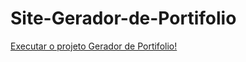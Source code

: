 # Site-Gerador-de-Portifolio
 <a href="https://carloseduardo-silva.github.io/Site-Gerador-de-Portifolio/">Executar o projeto Gerador de Portifolio! </a> 
